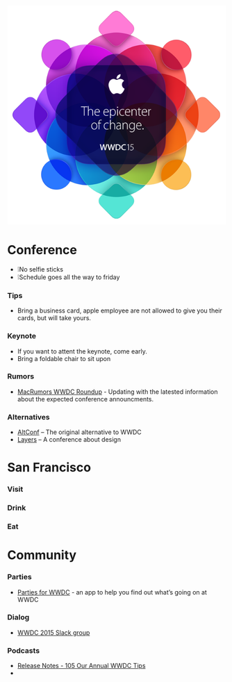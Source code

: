 <p align="center">
  <img src="wwdc.png" />
</p>

# Conference
 - ❕No selfie sticks
 - ❕Schedule goes all the way to friday

### Tips
 - Bring a business card, apple employee are not allowed to give you their cards, but will take yours.

### Keynote
 - If you want to attent the keynote, come early.
 - Bring a foldable chair to sit upon

### Rumors
 - [MacRumors WWDC Roundup](http://www.macrumors.com/roundup/wwdc/) - Updating with the latested information about the expected conference announcments.

### Alternatives
 - [AltConf](http://altconf.com/) – The original alternative to WWDC
 - [Layers](http://bringyourlayers.com/) – A conference about design

# San Francisco

### Visit

### Drink

### Eat

# Community

### Parties
 - [Parties for WWDC](https://itunes.apple.com/us/app/parties-for-wwdc/id879924066?mt=8) - an app to help you find out what’s going on at WWDC

### Dialog
 - [WWDC 2015 Slack group](https://polar-refuge-3698.herokuapp.com)

### Podcasts
 - [Release Notes - 105 Our Annual WWDC Tips](http://releasenotes.tv/105-our-annual-wwdc-tips/)
 - 
